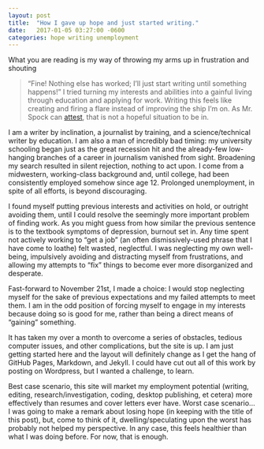 ```yaml
---
layout: post
title:  "How I gave up hope and just started writing."
date:   2017-01-05 03:27:00 -0600
categories: hope writing unemployment
---
```


What you are reading is my way of throwing my arms up in frustration and shouting 
> “Fine! Nothing else has worked; I’ll just start writing until something happens!” 
I tried turning my interests and abilities into a gainful living through education and applying for work. 
Writing this feels like creating and firing a flare instead of improving the ship I’m on. 
As Mr. Spock can [attest][trek-quote], that is not a hopeful situation to be in.  

I am a writer by inclination, a journalist by training, and a science/technical writer by education. 
I am also a man of incredibly bad timing: my university schooling began just as the great recession hit 
and the already-few low-hanging branches of a career in journalism vanished from sight. Broadening my 
search resulted in silent rejection, nothing to act upon. I come from a midwestern, working-class background 
and, until college, had been consistently employed somehow since age 12. Prolonged unemployment, 
in spite of all efforts, is beyond discouraging.  

I found myself putting previous interests and activities on hold, or outright avoiding them, 
until I could resolve the seemingly more important problem of finding work. As you might guess 
from how similar the previous sentence is to the textbook symptoms of depression, burnout set in. 
Any time spent not actively working to “get a job” (an often dismissively-used phrase that I have 
come to loathe) felt wasted, neglectful. I was neglecting my own well-being, impulsively avoiding 
and distracting myself from frustrations, and allowing my attempts to “fix” things to become ever 
more disorganized and desperate.  

Fast-forward to November 21st, I made a choice: I would stop neglecting myself for the sake of previous expectations
and my failed attempts to meet them. I am in the odd position of forcing myself to engage in my interests because 
doing so is good for me, rather than being a direct means of “gaining” something.  

It has taken my over a month to overcome a series of obstacles, tedious computer issues, and other complications, 
but the site is up. I am just getting started here and the layout will definitely change as I get the hang of 
GitHub Pages, Markdown, and Jekyll. I could have cut out all of this work by posting on Wordpress, but I wanted a 
challenge, to learn.  

Best case scenario, this site will market my employment potential (writing, editing, research/investigation, 
coding, desktop publishing, et cetera) more effectively than resumes and cover letters ever have. 
Worst case scenario... I was going to make a remark about losing hope (in keeping with the title of this post), 
but, come to think of it, dwelling/speculating upon the worst has probably not helped my perspective. 
In any case, this feels healthier than what I was doing before. For now, that is enough.

[trek-quote]: https://books.google.com/books?id=v1FAgUlV2PUC&pg=PA68&lpg=PA68&dq=spock+%22was+plainly+hopeless%22&source=bl&ots=u7Y9JFnWf7&sig=EhYlPS1hh72EcvpBerl0ia68C00&hl=en&sa=X&ved=0ahUKEwi9sJC106rRAhWDSyYKHaGZDEkQ6AEIUTAJ#v=onepage&q=spock%20%22was%20plainly%20hopeless%22&f=false
